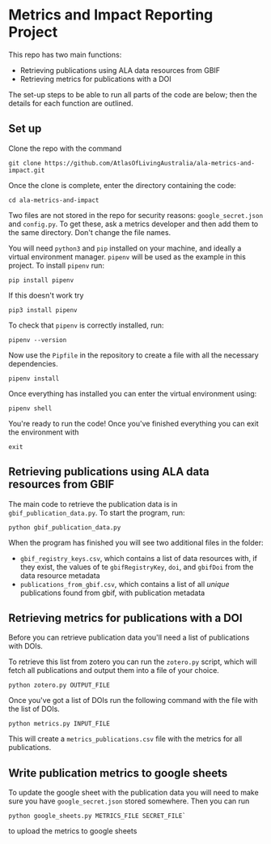 # Metrics and Impact Reporting Project 

This repo has two main functions: 
- Retrieving publications using ALA data resources from GBIF
- Retrieving metrics for publications with a DOI

The set-up steps to be able to run all parts of the code are below; then the details for each function are outlined. 

## Set up 
Clone the repo with the command 
```
git clone https://github.com/AtlasOfLivingAustralia/ala-metrics-and-impact.git
```

Once the clone is complete, enter the directory containing the code: 
```
cd ala-metrics-and-impact
```
Two files are not stored in the repo for security reasons: `google_secret.json` and `config.py`. To get these, ask a metrics developer and then add them to the same directory. Don't change the file names.


You will need `python3` and `pip` installed on your machine, and ideally a virtual environment manager. `pipenv` will be used as the example in this project. 
To install `pipenv` run: 
```
pip install pipenv
```
If this doesn't work try
```
pip3 install pipenv
```

To check that `pipenv` is correctly installed, run: 
```
pipenv --version
```

Now use the `Pipfile` in the repository to create a file with all the necessary dependencies. 
```
pipenv install
```

Once everything has installed you can enter the virtual environment using: 
```
pipenv shell
``` 

You're ready to run the code! 
Once you've finished everything you can exit the environment with 
```
exit
```

## Retrieving publications using ALA data resources from GBIF
The main code to retrieve the publication data is in `gbif_publication_data.py`. To start the program, run: 
```
python gbif_publication_data.py
```
When the program has finished you will see two additional files in the folder: 
- `gbif_registry_keys.csv`, which contains a list of data resources with, if they exist, the values of te `gbifRegistryKey`, `doi`, and `gbifDoi` from the data resource metadata
- `publications_from_gbif.csv`, which contains a list of all *unique* publications found from gbif, with publication metadata

## Retrieving metrics for publications with a DOI 

Before you can retrieve publication data you'll need a list of publications with DOIs. 

To retrieve this list from zotero you can run the `zotero.py` script, which will fetch all publications and output them into a file of your choice. 
```
python zotero.py OUTPUT_FILE
```

Once you've got a list of DOIs run the following command with the file with the list of DOIs.
```
python metrics.py INPUT_FILE
```
This will create a `metrics_publications.csv` file with the metrics for all publications.


## Write publication metrics to google sheets

To update the google sheet with the publication data you will need to make sure you have `google_secret.json` stored somewhere. 
Then you can run 
```
python google_sheets.py METRICS_FILE SECRET_FILE`
``` 
to upload the metrics to google sheets
